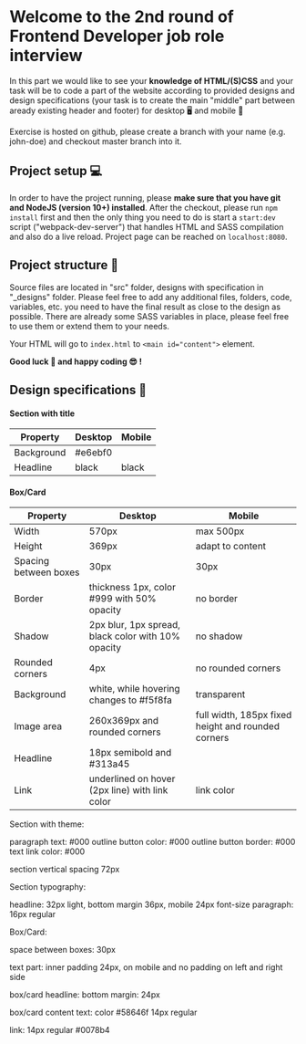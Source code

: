 # Welcome to the 2nd round of Frontend Developer job role interview

In this part we would like to see your **knowledge of HTML/(S)CSS** and your task will be to code a part of the website according to provided designs and design specifications (your task is to create the main "middle" part between aready existing header and footer) for desktop :desktop_computer: and mobile :iphone:

Exercise is hosted on github, please create a branch with your name (e.g. john-doe) and checkout master branch into it.

## Project setup :computer:

In order to have the project running, please **make sure that you have git and NodeJS (version 10+) installed**. After the checkout, please run `npm install` first and then the only thing you need to do is start a `start:dev` script ("webpack-dev-server") that handles HTML and SASS compilation and also do a live reload. Project page can be reached on `localhost:8080`.

## Project structure :open_file_folder:

Source files are located in "src" folder, designs with specification in "_designs" folder. Please feel free to add any additional files, folders, code, variables, etc. you need to have the final result as close to the design as possible. There are already some SASS variables in place, please feel free to use them or extend them to your needs.

Your HTML will go to `index.html` to `<main id="content">` element.

**Good luck :crossed_fingers: and happy coding :sunglasses: !** 

## Design specifications :book:

#### Section with title

Property | Desktop | Mobile
------------ | ------------ | -------------
Background | #e6ebf0
Headline | black | black

#### Box/Card

Property | Desktop | Mobile
------------ | ------------ | -------------
Width | 570px | max 500px 
Height | 369px | adapt to content
Spacing between boxes | 30px | 30px
Border | thickness 1px, color #999 with 50% opacity | no border
Shadow | 2px blur, 1px spread, black color with 10% opacity | no shadow
Rounded corners | 4px | no rounded corners
Background | white, while hovering changes to #f5f8fa | transparent
Image area | 260x369px and rounded corners | full width, 185px fixed height and rounded corners
Headline | 18px semibold and #313a45
Link | underlined on hover (2px line) with link color | link color

Section with theme:

paragraph text: #000
outline button color: #000
outline button border: #000
text link color: #000

section vertical spacing 72px

Section typography:

headline:  32px light, bottom margin
36px, mobile 24px font-size 
paragraph: 16px regular

Box/Card:

space between boxes: 30px

text part: inner
padding 24px, on mobile and no padding on left
and right side

box/card headline: bottom margin: 24px 

box/card content text: color #58646f 14px
regular

link: 14px regular #0078b4